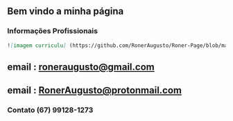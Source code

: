 ## Bem vindo a minha página



### Informações Profissionais 



```markdown
![imagem curriculu] (https://github.com/RonerAugusto/Roner-Page/blob/master/curriculum_roner-1.png)


```




## email : roneraugusto@gmail.com
## email : RonerAugusto@protonmail.com
### Contato (67) 99128-1273



